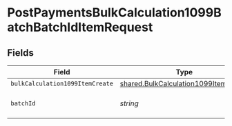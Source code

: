 # PostPaymentsBulkCalculation1099BatchBatchIdItemRequest


## Fields

| Field                                                                                               | Type                                                                                                | Required                                                                                            | Description                                                                                         |
| --------------------------------------------------------------------------------------------------- | --------------------------------------------------------------------------------------------------- | --------------------------------------------------------------------------------------------------- | --------------------------------------------------------------------------------------------------- |
| `bulkCalculation1099ItemCreate`                                                                     | [shared.BulkCalculation1099ItemCreate](../../../sdk/models/shared/bulkcalculation1099itemcreate.md) | :heavy_minus_sign:                                                                                  | N/A                                                                                                 |
| `batchId`                                                                                           | *string*                                                                                            | :heavy_check_mark:                                                                                  | Unique identifier for a batch                                                                       |